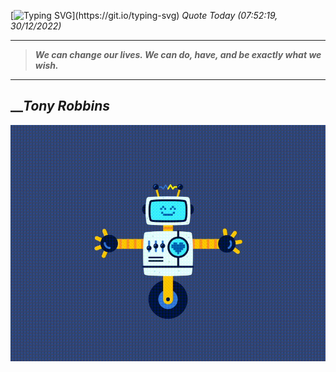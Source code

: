 [![Typing SVG](https://readme-typing-svg.herokuapp.com?font=Press+Start+2P&color=C2F784&size=35&width=900&height=100&lines=Hello+World%2C+I'm+Hung+!)](https://git.io/typing-svg) 
_Quote Today (07:52:19, 30/12/2022)_
___
>**_We can change our lives. We can do, have, and be exactly what we wish._**
___

## __**_Tony Robbins_**

![RobotDance](src/assets/images/robot-dancing-dribble.gif?style=center)
